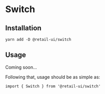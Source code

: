 # Switch

## Installation

`yarn add -D @retail-ui/switch`

## Usage

Coming soon...

Following that, usage should be as simple as:

```tsx
import { Switch } from '@retail-ui/switch'
```

